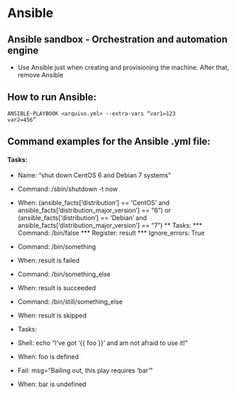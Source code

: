 # Ansible

## Ansible sandbox - Orchestration and automation engine
* Use Ansible just when creating and provisioning the machine. After that, remove Ansible

## How to run Ansible:
<code>ANSIBLE-PLAYBOOK <arquivo.yml> --extra-vars “var1=123 var2=456”</code>

## Command examples for the Ansible .yml file:
#### Tasks:
* Name: “shut down CentOS 6 and Debian 7 systems”
* Command: /sbin/shutdown -t now
* When: (ansible_facts[‘distribution’] == ‘CentOS’ and ansible_facts[‘distribution_major_version’] == “6”) or (ansible_facts[‘distribution’] == ‘Debian’ and ansible_facts[‘distribution_major_version’] == “7”)
** Tasks:
*** Command: /bin/false
*** Register: result
*** Ignore_errors: True

* Command: /bin/something
* When: result is failed

* Command: /bin/something_else
* When: result is succeeded

* Command: /bin/still/something_else
* When: result is skipped
* Tasks:
* Shell: echo “I’ve got ‘{{ foo }}’ and am not afraid to use it!”
* When: foo is defined
* Fail: msg=”Bailing out, this play requires ‘bar’”
* When: bar is undefined
